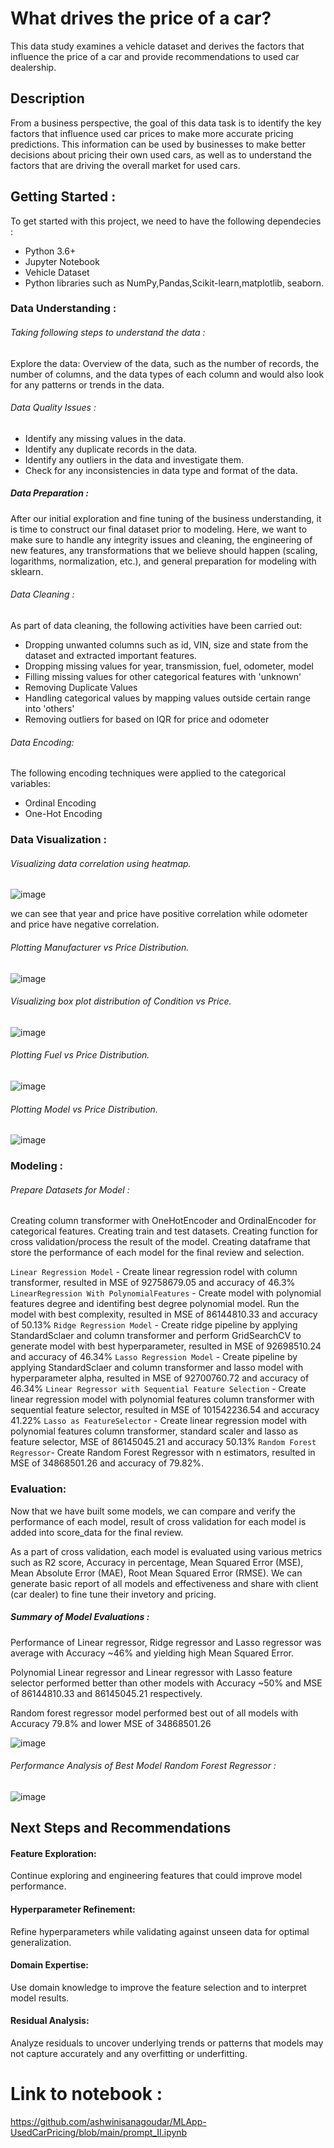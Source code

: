 # What drives the price of a car?

This data study examines a vehicle dataset and derives the factors that influence the price of a car and provide recommendations to used car dealership.

## Description
From a business perspective, the goal of this data task is to identify the key factors that influence used car prices to make more accurate pricing predictions. This information can be used by businesses to make better decisions about pricing their own used cars, as well as to understand the factors that are driving the overall market for used cars.

## Getting Started :
To get started with this project, we need to have the following dependecies :
* Python 3.6+
* Jupyter Notebook
* Vehicle Dataset
* Python libraries such as NumPy,Pandas,Scikit-learn,matplotlib, seaborn.

### Data Understanding :

###### Taking following steps to understand the data :

Explore the data: Overview of the data, such as the number of records, the number of columns, and the data types of each column and would also look for any patterns or trends in the data.

###### Data Quality Issues :

* Identify any missing values in the data.
* Identify any duplicate records in the data.
* Identify any outliers in the data and investigate them.
* Check for any inconsistencies in data type and format of the data.

##### Data Preparation :
After our initial exploration and fine tuning of the business understanding, it is time to construct our final dataset prior to modeling. Here, we want to make sure to handle any integrity issues and cleaning, the engineering of new features, any transformations that we believe should happen (scaling, logarithms, normalization, etc.), and general preparation for modeling with sklearn.

###### Data Cleaning :
As part of data cleaning, the following activities have been carried out:

* Dropping unwanted columns such as id, VIN, size and state from the dataset and extracted important features.
* Dropping missing values for year, transmission, fuel, odometer, model
* Filling missing values for other categorical features with 'unknown'
* Removing Duplicate Values
* Handling categorical values by mapping values outside certain range into 'others' 
* Removing outliers for based on IQR for price and odometer

###### Data Encoding:
The following encoding techniques were applied to the categorical variables:

* Ordinal Encoding
* One-Hot Encoding

### Data Visualization :

###### Visualizing data correlation using heatmap.

![image](images/heatmap.png)

we can see that year and price have positive correlation while odometer and price have negative correlation.

###### Plotting Manufacturer vs Price Distribution.

![image](images/manufacturer_price.png)

###### Visualizing box plot distribution of Condition vs Price.

![image](images/condition_price.png)

###### Plotting Fuel vs Price Distribution.

![image](images/fuel_price.png)

###### Plotting Model vs Price Distribution.

![image](images/model_price.png)


### Modeling :

###### Prepare Datasets for Model :

Creating column transformer with OneHotEncoder and OrdinalEncoder for categorical features.
Creating train and test datasets.
Creating function for cross validation/process the result of the model.
Creating dataframe that store the performance of each model for the final review and selection.

`Linear Regression Model` - Create linear regression rodel with column transformer, resulted in MSE of 92758679.05 and accuracy of 46.3%
`LinearRegression With PolynomialFeatures` - Create model with polynomial features degree and identifing best degree polynomial model. Run the model with best complexity, resulted in MSE of  86144810.33 and accuracy of 50.13%
`Ridge Regression Model` - Create ridge pipeline by applying StandardSclaer and column transformer and perform GridSearchCV to generate model with best hyperparameter, resulted in MSE of 92698510.24 and accuracy of  46.34%
`Lasso Regression Model` - Create pipeline by applying StandardSclaer and column transformer and lasso model with hyperparameter alpha, resulted in MSE of 92700760.72 and accuracy of 46.34%
`Linear Regressor with Sequential Feature Selection` - Create linear regression model with polynomial features column transformer with sequential feature selector, resulted in MSE of 101542236.54 and accuracy 41.22%
`Lasso as FeatureSelector` - Create linear regression model with polynomial features column transformer, standard scaler and lasso as feature selector, MSE of 86145045.21 and accuracy 50.13%
`Random Forest Regressor`- Create Random Forest Regressor with n estimators, resulted in MSE of 34868501.26 and accuracy of 79.82%.

### Evaluation:

Now that we have built some models, we can compare and verify the performance of each model, result of cross validation for each model is added into score_data for the final review.

As a part of cross validation, each model is evaluated using various metrics such as R2 score, Accuracy in percentage, Mean Squared Error (MSE), Mean Absolute Error (MAE), Root Mean Squared Error (RMSE). We can generate basic report of all models and effectiveness and share with client (car dealer) to fine tune their invetory and pricing.

##### Summary of Model Evaluations :

Performance of Linear regressor, Ridge regressor and Lasso regressor was average with Accuracy ~46% and yielding high Mean Squared Error.

Polynomial Linear regressor and Linear regressor with Lasso feature selector performed better than other models with Accuracy ~50% and MSE of 86144810.33 and 86145045.21 respectively.

Random forest regressor model performed best out of all models with Accuracy 79.8% and lower MSE of 34868501.26

![image](images/model_summary.png)

###### Performance Analysis of Best Model Random Forest Regressor :

![image](images/random_forest_regressor_performance.png)

## Next Steps and Recommendations

#### Feature Exploration: 
Continue exploring and engineering features that could improve model performance.

#### Hyperparameter Refinement: 
Refine hyperparameters while validating against unseen data for optimal generalization.

#### Domain Expertise: 
Use domain knowledge to improve the feature selection and to interpret model results.

#### Residual Analysis: 
Analyze residuals to uncover underlying trends or patterns that models may not capture accurately and any overfitting or underfitting.


# Link to notebook :

https://github.com/ashwinisanagoudar/MLApp-UsedCarPricing/blob/main/prompt_II.ipynb

